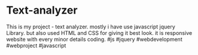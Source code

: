 # Text-analyzer
This is my project - text analyzer. mostly i have use javascript jquery  Library. but also used HTML and CSS for giving it best look. it is responsive website with every minor details coding. #js #jquery #webdevelopment #webproject #javascript
